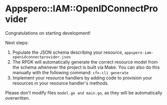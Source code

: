 # Appspero::IAM::OpenIDConnectProvider

Congratulations on starting development!

Next steps:

1. Populate the JSON schema describing your resource, `appspero-iam-openidconnectprovider.json`
2. The RPDK will automatically generate the correct resource model from the
   schema whenever the project is built via Make.
   You can also do this manually with the following command: `cfn-cli generate`
3. Implement your resource handlers by adding code to provision your resources in your resource handler's methods.

Please don't modify files `model.go and main.go`, as they will be automatically overwritten.
